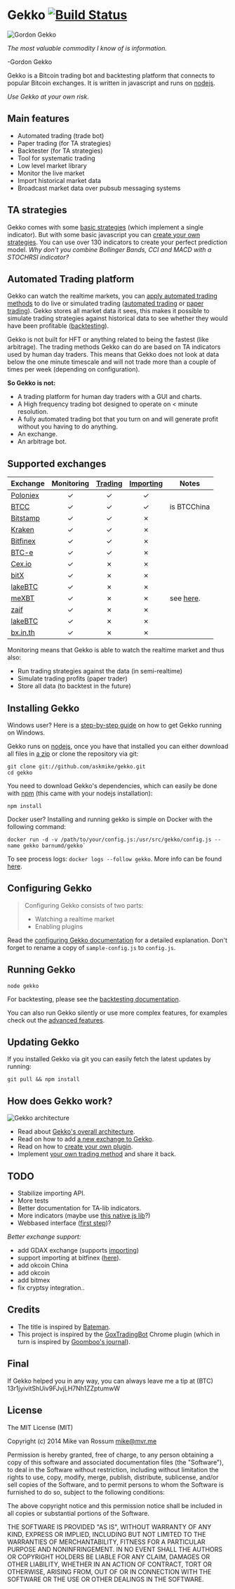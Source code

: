# Gekko [![Build Status](https://travis-ci.org/askmike/gekko.png)](https://travis-ci.org/askmike/gekko)

![Gordon Gekko](http://mikevanrossum.nl/static/gekko.jpg)

*The most valuable commodity I know of is information.*

-Gordon Gekko

Gekko is a Bitcoin trading bot and backtesting platform that connects to popular Bitcoin exchanges. It is written in javascript and runs on [nodejs](http://nodejs.org).

*Use Gekko at your own risk.*

## Main features

* Automated trading (trade bot)
* Paper trading (for TA strategies)
* Backtester (for TA strategies)
* Tool for systematic trading
* Low level market library
 * Monitor the live market
 * Import historical market data
 * Broadcast market data over pubsub messaging systems

## TA strategies

Gekko comes with some [basic strategies](https://github.com/askmike/gekko/blob/stable/docs/Trading_methods.md) (which implement a single indicator). But with some basic javascript you can [create your own strategies](https://github.com/askmike/gekko/blob/stable/docs/internals/trading_methods.md). You can use over 130 indicators to create your perfect prediction model. *Why don't you combine Bollinger Bands, CCI and MACD with a STOCHRSI indicator?*

## Automated Trading platform

Gekko can watch the realtime markets, you can [apply automated trading methods](https://github.com/askmike/gekko/blob/stable/docs/internals/trading_methods.md) to do live or simulated trading ([automated trading](https://github.com/askmike/gekko/blob/stable/docs/Plugins.md#trader) or [paper trading](https://github.com/askmike/gekko/blob/stable/docs/Plugins.md#profit-simulator-paper-trader)). Gekko stores all market data it sees, this makes it possible to simulate trading strategies against historical data to see whether they would have been profitable ([backtesting](https://github.com/askmike/gekko/blob/stable/docs/Backtesting.md)).

Gekko is not built for HFT or anything related to being the fastest (like arbitrage). The trading methods Gekko can do are based on TA indicators used by human day traders. This means that Gekko does not look at data below the one minute timescale and will not trade more than a couple of times per week (depending on configuration).

**So Gekko is not:**

- A trading platform for human day traders with a GUI and charts.
- A High frequency trading bot designed to operate on < minute resolution.
- A fully automated trading bot that you turn on and will generate profit without you having to do anything.
- An exchange.
- An arbitrage bot.

## Supported exchanges

| Exchange        | Monitoring | [Trading](https://github.com/askmike/gekko/blob/stable/docs/Plugins.md#trader) | [Importing](https://github.com/askmike/gekko/blob/stable/docs/Importing.md) | Notes |
| --------------- |:----------:|:-------:|:---------:|-------|
| [Poloniex](https://poloniex.com/)      | ✓ | ✓ | ✓ | |
| [BTCC](https://btcc.com/)      | ✓ | ✓ | ✓ | is BTCChina |
| [Bitstamp](https://bitstamp.com/)      | ✓ | ✓ | ✗ | |
| [Kraken](https://kraken.com/)      | ✓ | ✓ | ✗ | |
| [Bitfinex](https://bitfinex.com/)      | ✓ | ✓ | ✗ | |
| [BTC-e](https://btc-e.com/)      | ✓ | ✓ | ✗ | |
| [Cex.io](https://bitstamp.com/)      | ✓ | ✗ | ✗ | |
| [bitX](https://www.bitx.co/)      | ✓ | ✗ | ✗ | |
| [lakeBTC](https://lakebtc.com/)      | ✓ | ✗ | ✗ | |
| [meXBT](https://mexbt.com/)      | ✓ | ✗ | ✗ | see [here](https://github.com/askmike/gekko/issues/288#issuecomment-223810974). |
| [zaif](https://zaif.jp/trade_btc_jpy)      | ✓ | ✗ | ✗ | |
| [lakeBTC](https://lakebtc.com/)      | ✓ | ✗ | ✗ | |
| [bx.in.th](https://bx.in.th/)      | ✓ | ✗ | ✗ | |

Monitoring means that Gekko is able to watch the realtime market and thus also:

- Run trading strategies against the data (in semi-realtime)
- Simulate trading profits (paper trader)
- Store all data (to backtest in the future)

## Installing Gekko

Windows user? Here is a [step-by-step guide](https://github.com/askmike/gekko/blob/stable/docs/installing_gekko_on_windows.md) on how to get Gekko running on Windows.

Gekko runs on [nodejs](http://nodejs.org/), once you have that installed you can either download all files in [a zip](https://github.com/askmike/gekko/archive/stable.zip) or clone the repository via git:

    git clone git://github.com/askmike/gekko.git
    cd gekko

You need to download Gekko's dependencies, which can easily be done with [npm](http://npmjs.org) (this came with your nodejs installation):

    npm install

Docker user? Installing and running gekko is simple on Docker with the following command:

    docker run -d -v /path/to/your/config.js:/usr/src/gekko/config.js --name gekko barnumd/gekko` 

To see process logs: `docker logs --follow gekko`. More info can be found [here](https://hub.docker.com/r/barnumd/gekko/).

## Configuring Gekko

> Configuring Gekko consists of two parts: 
> 
> - Watching a realtime market
> - Enabling plugins

Read the [configuring Gekko documentation](https://github.com/askmike/gekko/tree/stable/docs/Configuring_gekko.md) for a detailed explanation. Don't forget to rename a copy of `sample-config.js` to `config.js`.

## Running Gekko

    node gekko

For backtesting, please see the [backtesting documentation](https://github.com/askmike/gekko/blob/stable/docs/Backtesting.md).

You can also run Gekko silently or use more complex features, for examples check out the [advanced features](https://github.com/askmike/gekko/tree/stable/docs/Advanced_features.md).

## Updating Gekko

If you installed Gekko via git you can easily fetch the latest updates by running:

    git pull && npm install

## How does Gekko work?

![Gekko architecture](https://wizb.it/gekko/static/architecture.jpg)

- Read about [Gekko's overall architecture](https://github.com/askmike/gekko/tree/stable/docs/internals/architecture.md).
- Read on how to add [a new exchange to Gekko](https://github.com/askmike/gekko/tree/stable/docs/internals/exchanges.md).
- Read on how to [create your own plugin](https://github.com/askmike/gekko/tree/stable/docs/internals/plugins.md).
- Implement [your own trading method](https://github.com/askmike/gekko/blob/stable/docs/internals/trading_methods.md) and share it back.

## TODO

* Stabilize importing API.
* More tests
* Better documentation for TA-lib indicators.
* More indicators (maybe use [this native js lib](https://github.com/anandanand84/technicalindicators)?)
* Webbased interface ([first step](https://github.com/askmike/gekko/issues/338#issuecomment-228368499))?

*Better exchange support:*

- add GDAX exchange (supports [importing](https://docs.gdax.com/#get-historic-rates))
- support importing at bitfinex ([here](http://docs.bitfinex.com/#trades)).
- add okcoin China
- add okcoin
- add bitmex
- fix cryptsy integration..

## Credits

* The title is inspired by [Bateman](https://github.com/fearofcode/bateman).
* This project is inspired by the [GoxTradingBot](https://github.com/virtimus/GoxTradingBot/) Chrome plugin (which in turn is inspired by [Goomboo's journal](https://bitcointalk.org/index.php?topic=60501.0)).

## Final

If Gekko helped you in any way, you can always leave me a tip at (BTC) 13r1jyivitShUiv9FJvjLH7Nh1ZZptumwW

## License

The MIT License (MIT)

Copyright (c) 2014 Mike van Rossum <mike@mvr.me>

Permission is hereby granted, free of charge, to any person obtaining a copy
of this software and associated documentation files (the "Software"), to deal
in the Software without restriction, including without limitation the rights
to use, copy, modify, merge, publish, distribute, sublicense, and/or sell
copies of the Software, and to permit persons to whom the Software is
furnished to do so, subject to the following conditions:

The above copyright notice and this permission notice shall be included in
all copies or substantial portions of the Software.

THE SOFTWARE IS PROVIDED "AS IS", WITHOUT WARRANTY OF ANY KIND, EXPRESS OR
IMPLIED, INCLUDING BUT NOT LIMITED TO THE WARRANTIES OF MERCHANTABILITY,
FITNESS FOR A PARTICULAR PURPOSE AND NONINFRINGEMENT. IN NO EVENT SHALL THE
AUTHORS OR COPYRIGHT HOLDERS BE LIABLE FOR ANY CLAIM, DAMAGES OR OTHER
LIABILITY, WHETHER IN AN ACTION OF CONTRACT, TORT OR OTHERWISE, ARISING FROM,
OUT OF OR IN CONNECTION WITH THE SOFTWARE OR THE USE OR OTHER DEALINGS IN
THE SOFTWARE.
